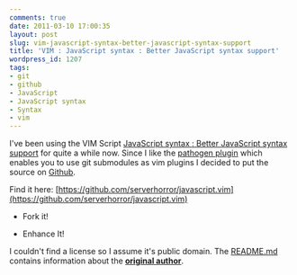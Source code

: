 ```yaml
---
comments: true
date: 2011-03-10 17:00:35
layout: post
slug: vim-javascript-syntax-better-javascript-syntax-support
title: 'VIM : JavaScript syntax : Better JavaScript syntax support'
wordpress_id: 1207
tags:
- git
- github
- JavaScript
- JavaScript syntax
- Syntax
- vim
---
```


I've been using the VIM Script [JavaScript syntax : Better JavaScript syntax support](http://www.vim.org/scripts/script.php?script_id=1491) for quite a while now. Since I like the [pathogen plugin](https://github.com/tpope/vim-pathogen) which enables you to use git submodules as vim plugins I decided to put the source on [Github](http://github.com).

Find it here: [https://github.com/serverhorror/javascript.vim](https://github.com/serverhorror/javascript.vim)



	
  * Fork it!

	
  * Enhance It!


I couldn't find a license so I assume it's public domain. The [README.md](https://github.com/serverhorror/javascript.vim/blob/master/README.md) contains information about the **[original author](http://linuxyz.blogspot.com/)**.
